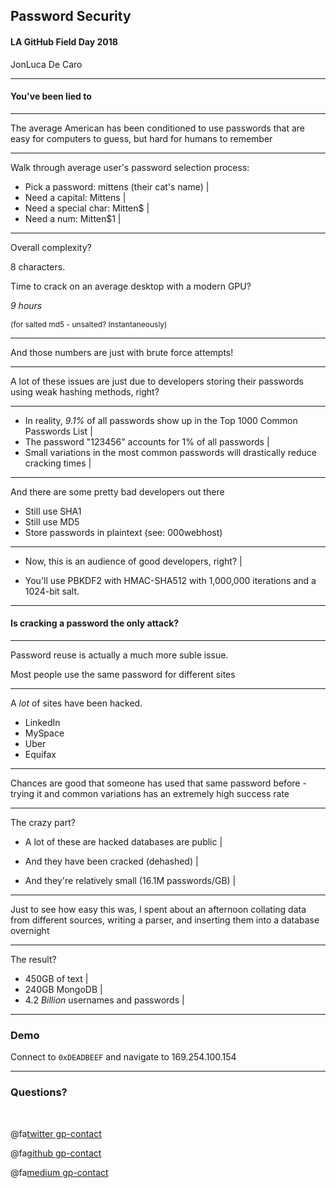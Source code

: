 ## Password Security

#### LA GitHub Field Day 2018

JonLuca De Caro

---

#### You've been lied to

---

The average American has been conditioned to use passwords that are easy for computers to guess, but hard for humans to remember

---

Walk through average user's password selection process: 

- Pick a password: mittens (their cat's name) |
- Need a capital: Mittens |
- Need a special char: Mitten$ |
- Need a num: Mitten$1 |

---

Overall complexity? 

8 characters. 

Time to crack on an average desktop with a modern GPU? 

*9 hours* <p style="font-size: 12px">(for salted md5 - unsalted? Instantaneously)</p>

---

And those numbers are just with brute force attempts!

---

A lot of these issues are just due to developers storing their passwords using weak hashing methods, right?

---

- In reality, *9.1%* of all passwords show up in the Top 1000 Common Passwords List |
- The password "123456" accounts for 1% of all passwords |
- Small variations in the most common passwords will drastically reduce cracking times | 

---

And there are some pretty bad developers out there

- Still use SHA1
- Still use MD5
- Store passwords in plaintext (see: 000webhost)

---

- Now, this is an audience of good developers, right? |

- You'll use PBKDF2 with HMAC-SHA512 with 1,000,000 iterations and a 1024-bit salt.

---

#### Is cracking a password the only attack?

---

Password reuse is actually a much more suble issue.

Most people use the same password for different sites

--- 

A *lot* of sites have been hacked. 

- LinkedIn 
- MySpace
- Uber 
- Equifax

---

Chances are good that someone has used that same password before - trying it and common variations has an extremely high success rate

---

The crazy part?

- A lot of these are hacked databases are public |

- And they have been cracked (dehashed) |

- And they're relatively small (16.1M passwords/GB) |

---

Just to see how easy this was, I spent about an afternoon collating data from different sources, writing a parser, and inserting them into a database overnight

---
The result?

- 450GB of text |
- 240GB MongoDB |
- 4.2 *Billion* usernames and passwords |

---

### Demo

Connect to `0xDEADBEEF` and navigate to 169.254.100.154

---

### Questions?

<br>

@fa[twitter gp-contact](@jonlucadecaro)

@fa[github gp-contact](jonluca)

@fa[medium gp-contact](@jonluca)